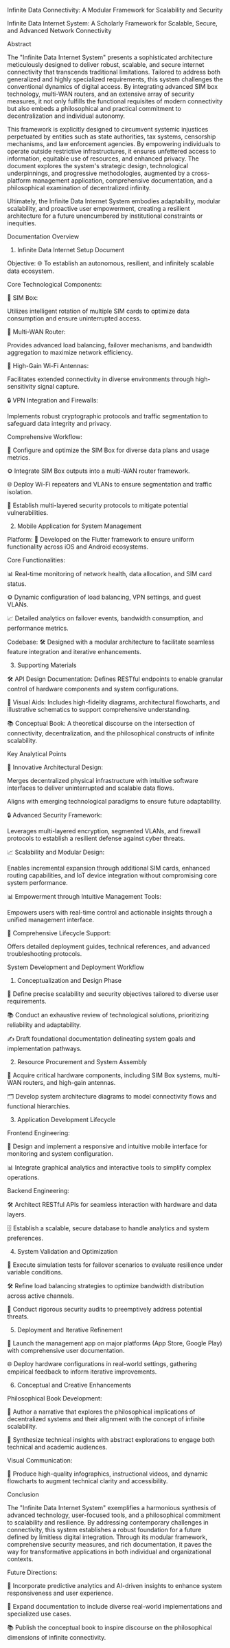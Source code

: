 Infinite Data Connectivity: A Modular Framework for Scalability and Security

Infinite Data Internet System: A Scholarly Framework for Scalable, Secure, and Advanced Network Connectivity

Abstract

The "Infinite Data Internet System" presents a sophisticated architecture meticulously designed to deliver robust, scalable, and secure internet connectivity that transcends traditional limitations. Tailored to address both generalized and highly specialized requirements, this system challenges the conventional dynamics of digital access. By integrating advanced SIM box technology, multi-WAN routers, and an extensive array of security measures, it not only fulfills the functional requisites of modern connectivity but also embeds a philosophical and practical commitment to decentralization and individual autonomy.

This framework is explicitly designed to circumvent systemic injustices perpetuated by entities such as state authorities, tax systems, censorship mechanisms, and law enforcement agencies. By empowering individuals to operate outside restrictive infrastructures, it ensures unfettered access to information, equitable use of resources, and enhanced privacy. The document explores the system's strategic design, technological underpinnings, and progressive methodologies, augmented by a cross-platform management application, comprehensive documentation, and a philosophical examination of decentralized infinity.

Ultimately, the Infinite Data Internet System embodies adaptability, modular scalability, and proactive user empowerment, creating a resilient architecture for a future unencumbered by institutional constraints or inequities.

Documentation Overview

1. Infinite Data Internet Setup Document

Objective: 🌐 To establish an autonomous, resilient, and infinitely scalable data ecosystem.

Core Technological Components:

📡 SIM Box:

Utilizes intelligent rotation of multiple SIM cards to optimize data consumption and ensure uninterrupted access.

📶 Multi-WAN Router:

Provides advanced load balancing, failover mechanisms, and bandwidth aggregation to maximize network efficiency.

📡 High-Gain Wi-Fi Antennas:

Facilitates extended connectivity in diverse environments through high-sensitivity signal capture.

🔒 VPN Integration and Firewalls:

Implements robust cryptographic protocols and traffic segmentation to safeguard data integrity and privacy.

Comprehensive Workflow:

🔧 Configure and optimize the SIM Box for diverse data plans and usage metrics.

⚙️ Integrate SIM Box outputs into a multi-WAN router framework.

🌐 Deploy Wi-Fi repeaters and VLANs to ensure segmentation and traffic isolation.

🔐 Establish multi-layered security protocols to mitigate potential vulnerabilities.

2. Mobile Application for System Management

Platform: 📱 Developed on the Flutter framework to ensure uniform functionality across iOS and Android ecosystems.

Core Functionalities:

📊 Real-time monitoring of network health, data allocation, and SIM card status.

⚙️ Dynamic configuration of load balancing, VPN settings, and guest VLANs.

📈 Detailed analytics on failover events, bandwidth consumption, and performance metrics.

Codebase: 🛠️ Designed with a modular architecture to facilitate seamless feature integration and iterative enhancements.

3. Supporting Materials

🛠️ API Design Documentation: Defines RESTful endpoints to enable granular control of hardware components and system configurations.

📑 Visual Aids: Includes high-fidelity diagrams, architectural flowcharts, and illustrative schematics to support comprehensive understanding.

📚 Conceptual Book: A theoretical discourse on the intersection of connectivity, decentralization, and the philosophical constructs of infinite scalability.

Key Analytical Points

🧠 Innovative Architectural Design:

Merges decentralized physical infrastructure with intuitive software interfaces to deliver uninterrupted and scalable data flows.

Aligns with emerging technological paradigms to ensure future adaptability.

🔒 Advanced Security Framework:

Leverages multi-layered encryption, segmented VLANs, and firewall protocols to establish a resilient defense against cyber threats.

📈 Scalability and Modular Design:

Enables incremental expansion through additional SIM cards, enhanced routing capabilities, and IoT device integration without compromising core system performance.

📊 Empowerment through Intuitive Management Tools:

Empowers users with real-time control and actionable insights through a unified management interface.

📘 Comprehensive Lifecycle Support:

Offers detailed deployment guides, technical references, and advanced troubleshooting protocols.

System Development and Deployment Workflow

1. Conceptualization and Design Phase

📌 Define precise scalability and security objectives tailored to diverse user requirements.

📚 Conduct an exhaustive review of technological solutions, prioritizing reliability and adaptability.

✍️ Draft foundational documentation delineating system goals and implementation pathways.

2. Resource Procurement and System Assembly

🛒 Acquire critical hardware components, including SIM Box systems, multi-WAN routers, and high-gain antennas.

🗂️ Develop system architecture diagrams to model connectivity flows and functional hierarchies.

3. Application Development Lifecycle

Frontend Engineering:

📱 Design and implement a responsive and intuitive mobile interface for monitoring and system configuration.

📊 Integrate graphical analytics and interactive tools to simplify complex operations.

Backend Engineering:

🛠️ Architect RESTful APIs for seamless interaction with hardware and data layers.

🗄️ Establish a scalable, secure database to handle analytics and system preferences.

4. System Validation and Optimization

🧪 Execute simulation tests for failover scenarios to evaluate resilience under variable conditions.

🛠️ Refine load balancing strategies to optimize bandwidth distribution across active channels.

🔐 Conduct rigorous security audits to preemptively address potential threats.

5. Deployment and Iterative Refinement

🚀 Launch the management app on major platforms (App Store, Google Play) with comprehensive user documentation.

🌐 Deploy hardware configurations in real-world settings, gathering empirical feedback to inform iterative improvements.

6. Conceptual and Creative Enhancements

Philosophical Book Development:

📘 Author a narrative that explores the philosophical implications of decentralized systems and their alignment with the concept of infinite scalability.

📖 Synthesize technical insights with abstract explorations to engage both technical and academic audiences.

Visual Communication:

🎥 Produce high-quality infographics, instructional videos, and dynamic flowcharts to augment technical clarity and accessibility.

Conclusion

The "Infinite Data Internet System" exemplifies a harmonious synthesis of advanced technology, user-focused tools, and a philosophical commitment to scalability and resilience. By addressing contemporary challenges in connectivity, this system establishes a robust foundation for a future defined by limitless digital integration. Through its modular framework, comprehensive security measures, and rich documentation, it paves the way for transformative applications in both individual and organizational contexts.

Future Directions:

🤖 Incorporate predictive analytics and AI-driven insights to enhance system responsiveness and user experience.

📘 Expand documentation to include diverse real-world implementations and specialized use cases.

📚 Publish the conceptual book to inspire discourse on the philosophical dimensions of infinite connectivity.

